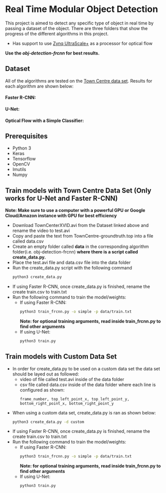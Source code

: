 # Real Time Modular Object Detection

This project is aimed to detect any specific type of object in real time by passing a dataset of the object. There are three folders that show the progress of the different algorithms in this project. 

- Has support to use [Zynq UltraScale+](https://www.xilinx.com/products/boards-and-kits/zcu104.html) as a processor for optical flow

**Use the _obj-detection-frcnn_ for best results.**

## Dataset
All of the algorithms are tested on the [Town Centre data set](http://www.robots.ox.ac.uk/ActiveVision/Research/Projects/2009bbenfold_headpose/project.html#datasets). 
Results for each algorithm are shown below:

#### Faster R-CNN:
#### U-Net:
#### Optical Flow with a Simple Classifier:

## Prerequisites
- Python 3
- Keras
- Tensorflow
- OpenCV
- Imutils
- Numpy

## Train models with Town Centre Data Set (Only works for U-Net and Faster R-CNN)
**Note: Make sure to use a computer with a powerful GPU or Google Cloud/Amazon instance with GPU for best efficiency**
- Download TownCenterXVID.avi from the Dataset linked above and rename the video to test.avi
- Copy and paste the text from TownCentre-groundtruth.top into a file called data.csv
- Create an empty folder called **data** in the corresponding algorithm folder(i.e. obj-detection-frcnn) **where there is a script called create_data.py.**
- Place the test.avi file and data.csv file into the data folder
- Run the create_data.py script with the following command
  ```bash
  python3 create_data.py
  ```
- If using Faster R-CNN, once create_data.py is finished, rename the create train.csv to train.txt 
- Run the following command to train the model/weights:
  - If using Faster R-CNN:
    ```bash
    python3 train_frcnn.py -o simple -p data/train.txt
    ```
    **Note: for optional training arguments, read inside train_frcnn.py to find other arguments**
  - If using U-Net:
    ```bash
    python3 train.py
    ```
## Train models with Custom Data Set
- In order for create_data.py to be used on a custom data set the data set should be layed out as followed:
  - video of file called test.avi inside of the data folder
  - csv file called data.csv inside of the data folder where each line is configured as shown:
    ```vim
    frame_number, top_left_point_x, top_left_point_y, bottom_right_point_x, bottom_right_point_y
    ```
- When using a custom data set, create_data.py is ran as shown below:
  ```bash
  python3 create_data.py -d custom
  ```
- If using Faster R-CNN, once create_data.py is finished, rename the create train.csv to train.txt 
- Run the following command to train the model/weights:
  - If using Faster R-CNN:
    ```bash
    python3 train_frcnn.py -o simple -p data/train.txt
    ```
    **Note: for optional training arguments, read inside train_frcnn.py to find other arguments**
  - If using U-Net:
    ```bash
    python3 train.py
    ```
